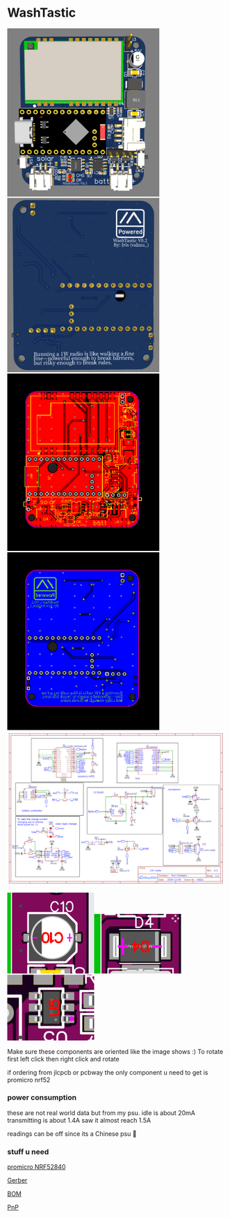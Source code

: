 # WashTastic

<img src="./pics/top.png" width="350"><img src="./pics/bottom.png" width="350">
<img src="./pics/top_layout.png" width="350"><img src="./pics/bottom_layout.png" width="350">
<img src="./pics/Schematic_1W-meshtastic-node.png" width="500">

<img src="./pics/capacitor_orientation.png" width="200"><img src="./pics/diode_orientation.png" width="200"><img src="./pics/ic_orientation.png" width="200">

Make sure these components are oriented like the image shows :)
To rotate first left click then right click and rotate

if ordering from jlcpcb or pcbway the only component u need to get is promicro nrf52

### power consumption 

these are not real world data but from my psu.
idle is about 20mA
transmitting is about 1.4A saw it almost reach 1.5A

readings can be off since its a Chinese psu 🤣

### stuff u need

[promicro NRF52840](https://vi.aliexpress.com/item/1005007040333351.html)




[Gerber](./Gerber_1W-meshtastic-node_PCB_1W-meshtastic-node_V0.1.zip)

[BOM](./BOM_1W-meshtastic-node_V0.1.csvBOM_1W-meshtastic-node_V0.1.csv)

[PnP](./PickAndPlace_PCB_1W-meshtastic-node_V0.1.csv)
